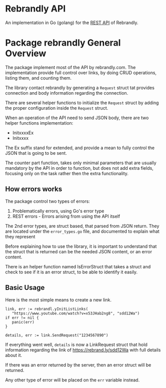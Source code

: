 Rebrandly API
=============

An implementation in Go (golang) for the [REST API](https://developers.rebrandly.com/docs/) of Rebrandly.


Package rebrandly General Overview
===================================

The package implement most of the API by rebrandly.com.
The implementation provide full control over links, by doing CRUD operations,
listing them, and counting them.

The library contact rebrandly by generating a `Request` struct tat provides
connection and body information regarding the connection.

There are several helper functions to initialize the `Request` struct by
adding the proper configuration inside the `Request` struct.

When an operation of the API need to send JSON body, there are two helper
functions implementation:
  * InitxxxxEx
  * Initxxxx

The Ex suffix stand for extended, and provide a mean to fully control the
JSON that is going to be sent.

The counter part function, takes only minimal parameters that are usually
mandatory by the API in order to function, but does not add extra fields,
focusing only on the task rather then the extra functionality.


How errors works
----------------

The package control two types of errors:
   1. Problematically errors, using Go's error type
   2. REST errors - Errors arising from using the API itself

The 2nd error types, are struct based, that parsed from JSON return.
They are located under the `error_types.go` file, and documented to explain
what they represent

Before explaining how to use the library, it is important to understand that
the struct that is returned can be the needed JSON content, or an error
content.

There is an helper function named IsErrorStruct that takes a struct and check
to see if it is an error struct, to be able to identify it easily.


Basic Usage
-----------

Here is the most simple means to create a new link.

    link, err := rebrandl.yInitListLinks(
       "https://www.youtube.com/watch?v=x53JHab2ng8", "sdd12Wa")
    if err != nil {
       panic(err)
    }
  
    details, err := link.SendRequest("1234567890")

If everything went well, `details` is now a LinkRequest struct that
hold information regarding the link of https://rebrand.ly/sdd12Wa
with full details about it.

If there was an error returned by the server, then an error struct will be
returned.

Any other type of error will be placed on the `err` variable instead.


